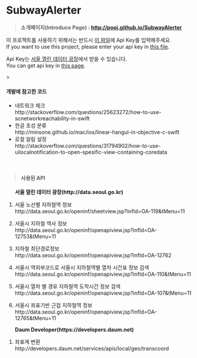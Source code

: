 # SubwayAlerter
><b>소개페이지(Introduce Page) : http://pooi.github.io/SubwayAlerter</b>

이 프로젝트를 사용하기 위해서는 반드시 <a href="https://github.com/pooi/SubwayAlerter/blob/master/SubwayAlerter/ApiKey.swift">이 파일</a>에 Api Key를 입력해주세요.<br>
If you want to use this project, please enter your api key in <a href="https://github.com/pooi/SubwayAlerter/blob/master/SubwayAlerter/ApiKey.swift">this file</a>.<p>
Api Key는 <a href="http://data.seoul.go.kr/">서울 열린 데이터 광장</a>에서 받을 수 있습니다.<br>
You can get api key in <a href="http://data.seoul.go.kr/">this page</a>.
<p>
><h4>개발에 참고한 코드</h4>
<ul>
<li>네트워크 체크<br>
http://stackoverflow.com/questions/25623272/how-to-use-scnetworkreachability-in-swift
<li>한글 초성 분류<br>
http://minsone.github.io/mac/ios/linear-hangul-in-objective-c-swift
<li>로컬 알림 설정<br>
http://stackoverflow.com/questions/31794902/how-to-use-uilocalnotification-to-open-spesific-view-containing-coredata
</ul>

<p><br>

><h4>사용된 API</h4>
<ol start=1>
<lh><b>서울 열린 데이터 광장(http://data.seoul.go.kr)</b><p>
<li>서울 노선별 지하철역 정보<br>
http://data.seoul.go.kr/openinf/sheetview.jsp?infId=OA-119&tMenu=11<p></li>
<li>서울시 지하철 역사 정보<br>
http://data.seoul.go.kr/openinf/openapiview.jsp?infId=OA-12753&tMenu=11<p></li>
<li>지하철 최단경로정보<br>
http://data.seoul.go.kr/openinf/openapiview.jsp?infId=OA-12762<p></li>
<li>서울시 역외부코드로 서울시 지하철역별 열차 시간표 정보 검색<br>
http://data.seoul.go.kr/openinf/openapiview.jsp?infId=OA-110&tMenu=11<p></li>
<li>서울시 열차 별 경유 지하철역 도착시간 정보 검색<br>
http://data.seoul.go.kr/openinf/openapiview.jsp?infId=OA-107&tMenu=11<p></li>
<li>서울시 좌표기반 근접 지하철역 정보<br>
http://data.seoul.go.kr/openinf/openapiview.jsp?infId=OA-12765&tMenu=11<p></li>
</ol>
<p>
<ol start=1>
<lh><b>Daum Developer(https://developers.daum.net)</b><p>
<li>좌표계 변환<br>
http://developers.daum.net/services/apis/local/geo/transcoord</li>
</ol>
